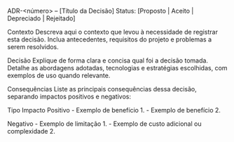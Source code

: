 ADR-<número> – [Título da Decisão]
Status: [Proposto | Aceito | Depreciado | Rejeitado]

Contexto
Descreva aqui o contexto que levou à necessidade de registrar esta decisão. Inclua antecedentes, requisitos do projeto e problemas a serem resolvidos.

Decisão
Explique de forma clara e concisa qual foi a decisão tomada. Detalhe as abordagens adotadas, tecnologias e estratégias escolhidas, com exemplos de uso quando relevante.

Consequências
Liste as principais consequências dessa decisão, separando impactos positivos e negativos:

Tipo	Impacto
Positivo	- Exemplo de benefício 1.
            - Exemplo de benefício 2.

Negativo	- Exemplo de limitação 1.
            - Exemplo de custo adicional ou complexidade 2.
